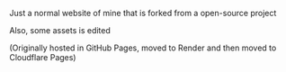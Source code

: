 Just a normal website of mine that is forked from a open-source project

Also, some assets is edited

(Originally hosted in GitHub Pages, moved to Render and then moved to Cloudflare Pages)

